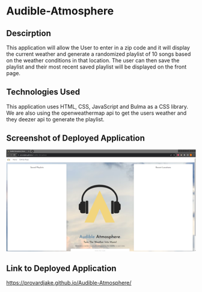 # Audible-Atmosphere

## Descirption
This application will allow the User to enter in a zip code and it will display the current weather and generate a randomized playlist of 10 songs based on the weather conditions in that location. The user can then save the playlist and their most recent saved playlist will be displayed on the front page. 

## Technologies Used
This application uses HTML, CSS, JavaScript and Bulma as a CSS library. We are also using the openweathermap api to get the users weather and they deezer api to generate the playlist. 

## Screenshot of Deployed Application
![Alt text](image.png)

## Link to Deployed Application
https://provardjake.github.io/Audible-Atmosphere/
